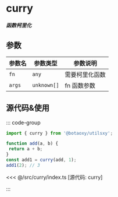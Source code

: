 # curry

**_函数柯里化_**

## 参数

| 参数名 | 参数类型 | 参数说明       |
| ------ | -------- | -------------- |
| `fn`   | `any`    | 需要柯里化函数 |
| `args` | `unknown[]`  | fn 函数参数    |

## 源代码&使用

::: code-group

```ts [使用]
import { curry } from '@botaoxy/utilsxy';

function add(a, b) {
 return a + b;
}
const add1 = curry(add, 1);
add1(2); // 3
```

<<< @/src/curry/index.ts [源代码: curry]

:::
